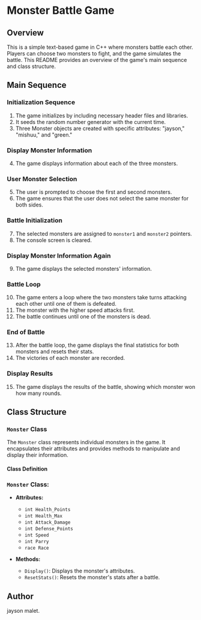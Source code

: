 # Monster Battle Game

## Overview

This is a simple text-based game in C++ where monsters battle each other. Players can choose two monsters to fight, and the game simulates the battle. This README provides an overview of the game's main sequence and class structure.

## Main Sequence

### Initialization Sequence
1. The game initializes by including necessary header files and libraries.
2. It seeds the random number generator with the current time.
3. Three Monster objects are created with specific attributes: "jayson," "mishuu," and "green."

### Display Monster Information
4. The game displays information about each of the three monsters.

### User Monster Selection
5. The user is prompted to choose the first and second monsters.
6. The game ensures that the user does not select the same monster for both sides.

### Battle Initialization
7. The selected monsters are assigned to `monster1` and `monster2` pointers.
8. The console screen is cleared.

### Display Monster Information Again
9. The game displays the selected monsters' information.

### Battle Loop
10. The game enters a loop where the two monsters take turns attacking each other until one of them is defeated.
11. The monster with the higher speed attacks first.
12. The battle continues until one of the monsters is dead.

### End of Battle
13. After the battle loop, the game displays the final statistics for both monsters and resets their stats.
14. The victories of each monster are recorded.

### Display Results
15. The game displays the results of the battle, showing which monster won how many rounds.

## Class Structure

### `Monster` Class

The `Monster` class represents individual monsters in the game. It encapsulates their attributes and provides methods to manipulate and display their information.

#### Class Definition

### `Monster` Class:


- **Attributes:**
  - `int Health_Points`
  - `int Health_Max`
  - `int Attack_Damage`
  - `int Defense_Points`
  - `int Speed`
  - `int Parry`
  - `race Race`

- **Methods:**
  - `Display()`: Displays the monster's attributes.
  - `ResetStats()`: Resets the monster's stats after a battle.

## Author

jayson malet.

